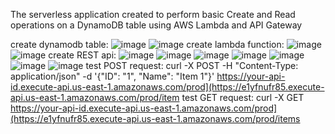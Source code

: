 The serverless application created to perform basic Create and Read operations on a DynamoDB table using AWS Lambda and API Gateway

create dynamodb table:
![image](https://github.com/mohamedelhawary7422/iVolve_OJT/assets/167206716/00be952c-e855-4e88-9269-d2db087f8881)
![image](https://github.com/mohamedelhawary7422/iVolve_OJT/assets/167206716/66175997-a715-4fb2-aa48-450dd362ee82)
create lambda function:
![image](https://github.com/mohamedelhawary7422/iVolve_OJT/assets/167206716/3de399a2-2a57-488f-a5ed-3cfc0cd6fedb)
![image](https://github.com/mohamedelhawary7422/iVolve_OJT/assets/167206716/86cc2460-c850-43ab-9859-16287c6b19a9)
create REST api:
![image](https://github.com/mohamedelhawary7422/iVolve_OJT/assets/167206716/ee0038b8-713d-4565-981b-9f0595ee528e)
![image](https://github.com/mohamedelhawary7422/iVolve_OJT/assets/167206716/d3ddf698-4a77-419e-96c2-88a0b710ddfb)
![image](https://github.com/mohamedelhawary7422/iVolve_OJT/assets/167206716/0d49d055-194c-4fcd-b1af-3f6a7de26386)
![image](https://github.com/mohamedelhawary7422/iVolve_OJT/assets/167206716/a493b9af-0e49-4411-b3fc-828f0276832a)
![image](https://github.com/mohamedelhawary7422/iVolve_OJT/assets/167206716/44d6aa61-7612-4b0b-b36f-a180239b142f)
![image](https://github.com/mohamedelhawary7422/iVolve_OJT/assets/167206716/883671e6-93ae-4fca-8235-9a7901bae3b6)
![image](https://github.com/mohamedelhawary7422/iVolve_OJT/assets/167206716/d688291b-ec78-4936-837c-097bb2c43b16)
test POST request:
curl -X POST -H "Content-Type: application/json" -d '{"ID": "1", "Name": "Item 1"}' https://your-api-id.execute-api.us-east-1.amazonaws.com/prod](https://e1yfnufr85.execute-api.us-east-1.amazonaws.com/prod/item
test GET request:
curl -X GET https://your-api-id.execute-api.us-east-1.amazonaws.com/prod](https://e1yfnufr85.execute-api.us-east-1.amazonaws.com/prod/items





